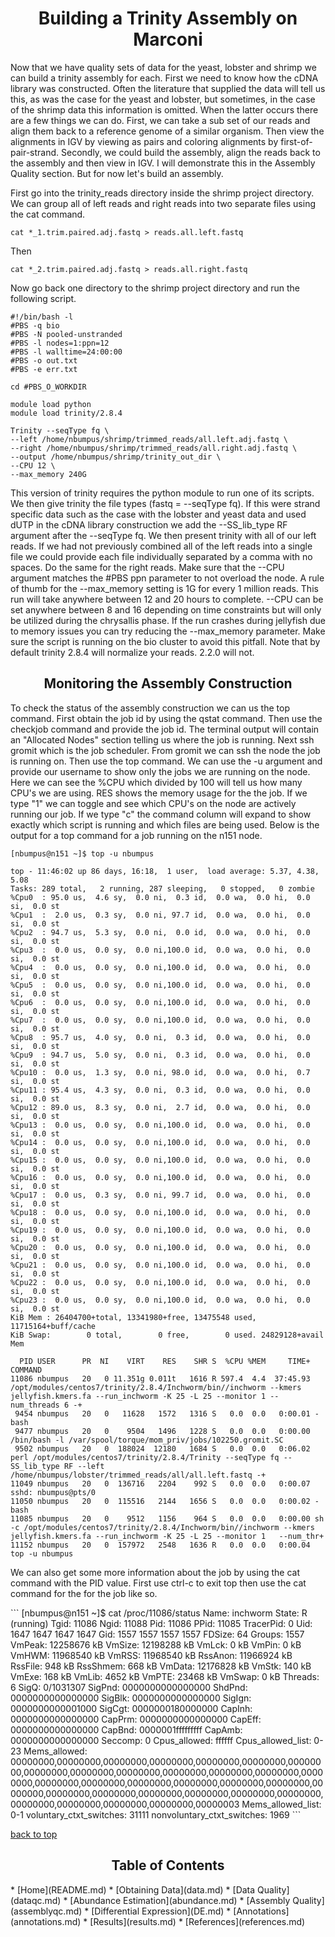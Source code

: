 <h1 align="center">Building a Trinity Assembly on Marconi<a id="top"></a></h1>

<p>Now that we have quality sets of data for the yeast, lobster and shrimp we can build a trinity assembly for each. First we need to know how the cDNA library was constructed.  Often the literature that supplied the data will tell us this, as was the case for the yeast and lobster, but sometimes, in the case of the shrimp data this information is omitted.  When the latter occurs there are a few things we can do.  First, we can take a sub set of our reads and align them back to a reference genome of a similar organism.  Then view the alignments in IGV by viewing as pairs and coloring alignments by first-of-pair-strand.  Secondly, we could build the assembly, align the reads back to the assembly and then view in IGV.  I will demonstrate this in the Assembly Quality section.  But for now let's build an assembly.</p>

<p>First go into the trinity_reads directory inside the shrimp project directory.  We can group all of left reads and right reads into two separate files using the cat command.</p>

```
cat *_1.trim.paired.adj.fastq > reads.all.left.fastq
```

<p>Then</p>

```
cat *_2.trim.paired.adj.fastq > reads.all.right.fastq
```
Now go back one directory to the shrimp project directory and run the following script.

```
#!/bin/bash -l
#PBS -q bio
#PBS -N pooled-unstranded
#PBS -l nodes=1:ppn=12
#PBS -l walltime=24:00:00
#PBS -o out.txt
#PBS -e err.txt

cd #PBS_O_WORKDIR

module load python
module load trinity/2.8.4

Trinity --seqType fq \
--left /home/nbumpus/shrimp/trimmed_reads/all.left.adj.fastq \
--right /home/nbumpus/shrimp/trimmed_reads/all.right.adj.fastq \
--output /home/nbumpus/shrimp/trinity_out_dir \
--CPU 12 \
--max_memory 240G
```
<p>This version of trinity requires the python module to run one of its scripts.  We then give trinity the file types 
(fastq = --seqType fq).  If this were strand specific data such as the case with the lobster and yeast data and used dUTP 
in the cDNA library construction we add the --SS_lib_type RF argument after the --seqType fq.  We then present trinity with all of our left reads.  If we had not previously combined all of the left reads into a single file we could provide each file individually separated by a comma with no spaces.  Do the same for the right reads.  Make sure that the --CPU argument matches the #PBS ppn parameter to not overload the node.  A rule of thumb for the --max_memory setting is 1G for every 1 million reads.  This run will take anywhere between  12 and 20 hours to complete.  --CPU can be set anywhere between 8 and 16 depending on time constraints but will only be utilized during the chrysallis phase.  If the run crashes during jellyfish due to memory issues you can try reducing the --max_memory parameter.  Make sure the script is running on the bio cluster to avoid this pitfall.  Note that by default trinity 2.8.4 will normalize your reads.  2.2.0 will not.</p>

<h2 align="center">Monitoring the Assembly Construction</h2>

<p>To check the status of the assembly construction we can us the top command.  First obtain the job id by using the qstat command.  Then use the checkjob command and provide the job id.  The terminal output will contain an "Allocated Nodes" section telling us where the job is running.  Next ssh gromit which is the job scheduler.  From gromit we can ssh the node the job is running on.  Then use the top command.  We can use the -u argument and provide our username to show only the jobs we are running on the node.  Here we can see the %CPU which divided by 100 will tell us how many CPU's we are using.  RES shows the memory usage for the the job.  If we type "1" we can toggle and see which CPU's on the node are actively running our job.  If we type "c" the command column will expand to show exactly which script is running and which files are being used.  Below is the output for a top command for a job running on the n151 node.</p>

```
[nbumpus@n151 ~]$ top -u nbumpus

top - 11:46:02 up 86 days, 16:18,  1 user,  load average: 5.37, 4.38, 5.08
Tasks: 289 total,   2 running, 287 sleeping,   0 stopped,   0 zombie
%Cpu0  : 95.0 us,  4.6 sy,  0.0 ni,  0.3 id,  0.0 wa,  0.0 hi,  0.0 si,  0.0 st
%Cpu1  :  2.0 us,  0.3 sy,  0.0 ni, 97.7 id,  0.0 wa,  0.0 hi,  0.0 si,  0.0 st
%Cpu2  : 94.7 us,  5.3 sy,  0.0 ni,  0.0 id,  0.0 wa,  0.0 hi,  0.0 si,  0.0 st
%Cpu3  :  0.0 us,  0.0 sy,  0.0 ni,100.0 id,  0.0 wa,  0.0 hi,  0.0 si,  0.0 st
%Cpu4  :  0.0 us,  0.0 sy,  0.0 ni,100.0 id,  0.0 wa,  0.0 hi,  0.0 si,  0.0 st
%Cpu5  :  0.0 us,  0.0 sy,  0.0 ni,100.0 id,  0.0 wa,  0.0 hi,  0.0 si,  0.0 st
%Cpu6  :  0.0 us,  0.0 sy,  0.0 ni,100.0 id,  0.0 wa,  0.0 hi,  0.0 si,  0.0 st
%Cpu7  :  0.0 us,  0.0 sy,  0.0 ni,100.0 id,  0.0 wa,  0.0 hi,  0.0 si,  0.0 st
%Cpu8  : 95.7 us,  4.0 sy,  0.0 ni,  0.3 id,  0.0 wa,  0.0 hi,  0.0 si,  0.0 st
%Cpu9  : 94.7 us,  5.0 sy,  0.0 ni,  0.3 id,  0.0 wa,  0.0 hi,  0.0 si,  0.0 st
%Cpu10 :  0.0 us,  1.3 sy,  0.0 ni, 98.0 id,  0.0 wa,  0.0 hi,  0.7 si,  0.0 st
%Cpu11 : 95.4 us,  4.3 sy,  0.0 ni,  0.3 id,  0.0 wa,  0.0 hi,  0.0 si,  0.0 st
%Cpu12 : 89.0 us,  8.3 sy,  0.0 ni,  2.7 id,  0.0 wa,  0.0 hi,  0.0 si,  0.0 st
%Cpu13 :  0.0 us,  0.0 sy,  0.0 ni,100.0 id,  0.0 wa,  0.0 hi,  0.0 si,  0.0 st
%Cpu14 :  0.0 us,  0.0 sy,  0.0 ni,100.0 id,  0.0 wa,  0.0 hi,  0.0 si,  0.0 st
%Cpu15 :  0.0 us,  0.0 sy,  0.0 ni,100.0 id,  0.0 wa,  0.0 hi,  0.0 si,  0.0 st
%Cpu16 :  0.0 us,  0.0 sy,  0.0 ni,100.0 id,  0.0 wa,  0.0 hi,  0.0 si,  0.0 st
%Cpu17 :  0.0 us,  0.3 sy,  0.0 ni, 99.7 id,  0.0 wa,  0.0 hi,  0.0 si,  0.0 st
%Cpu18 :  0.0 us,  0.0 sy,  0.0 ni,100.0 id,  0.0 wa,  0.0 hi,  0.0 si,  0.0 st
%Cpu19 :  0.0 us,  0.0 sy,  0.0 ni,100.0 id,  0.0 wa,  0.0 hi,  0.0 si,  0.0 st
%Cpu20 :  0.0 us,  0.0 sy,  0.0 ni,100.0 id,  0.0 wa,  0.0 hi,  0.0 si,  0.0 st
%Cpu21 :  0.0 us,  0.0 sy,  0.0 ni,100.0 id,  0.0 wa,  0.0 hi,  0.0 si,  0.0 st
%Cpu22 :  0.0 us,  0.0 sy,  0.0 ni,100.0 id,  0.0 wa,  0.0 hi,  0.0 si,  0.0 st
%Cpu23 :  0.0 us,  0.0 sy,  0.0 ni,100.0 id,  0.0 wa,  0.0 hi,  0.0 si,  0.0 st
KiB Mem : 26404700+total, 13341980+free, 13475548 used, 11715164+buff/cache
KiB Swap:        0 total,        0 free,        0 used. 24829128+avail Mem 

  PID USER      PR  NI    VIRT    RES    SHR S  %CPU %MEM     TIME+ COMMAND                                                                                                                                        
11086 nbumpus   20   0 11.351g 0.011t   1616 R 597.4  4.4  37:45.93 /opt/modules/centos7/trinity/2.8.4/Inchworm/bin//inchworm --kmers jellyfish.kmers.fa --run_inchworm -K 25 -L 25 --monitor 1 --num_threads 6 -+ 
 9454 nbumpus   20   0   11628   1572   1316 S   0.0  0.0   0:00.01 -bash                                                                                                                                          
 9477 nbumpus   20   0    9504   1496   1228 S   0.0  0.0   0:00.00 /bin/bash -l /var/spool/torque/mom_priv/jobs/102250.gromit.SC                                                                                  
 9502 nbumpus   20   0  188024  12180   1684 S   0.0  0.0   0:06.02 perl /opt/modules/centos7/trinity/2.8.4/Trinity --seqType fq --SS_lib_type RF --left /home/nbumpus/lobster/trimmed_reads/all/all.left.fastq -+ 
11049 nbumpus   20   0  136716   2204    992 S   0.0  0.0   0:00.07 sshd: nbumpus@pts/0                                                                                                                            
11050 nbumpus   20   0  115516   2144   1656 S   0.0  0.0   0:00.02 -bash                                                                                                                                          
11085 nbumpus   20   0    9512   1156    964 S   0.0  0.0   0:00.00 sh -c /opt/modules/centos7/trinity/2.8.4/Inchworm/bin//inchworm --kmers jellyfish.kmers.fa --run_inchworm -K 25 -L 25 --monitor 1   --num_thr+ 
11152 nbumpus   20   0  157972   2548   1636 R   0.0  0.0   0:00.04 top -u nbumpus                     
```
<p>We can also get some more information about the job by using the cat command with the PID value.  First use ctrl-c to exit top then use the cat command for the for the job like so.</p>
```
[nbumpus@n151 ~]$ cat /proc/11086/status
Name:	inchworm
State:	R (running)
Tgid:	11086
Ngid:	11088
Pid:	11086
PPid:	11085
TracerPid:	0
Uid:	1647	1647	1647	1647
Gid:	1557	1557	1557	1557
FDSize:	64
Groups:	1557 
VmPeak:	12258676 kB
VmSize:	12198288 kB
VmLck:	       0 kB
VmPin:	       0 kB
VmHWM:	11968540 kB
VmRSS:	11968540 kB
RssAnon:	11966924 kB
RssFile:	     948 kB
RssShmem:	     668 kB
VmData:	12176828 kB
VmStk:	     140 kB
VmExe:	     168 kB
VmLib:	    4652 kB
VmPTE:	   23468 kB
VmSwap:	       0 kB
Threads:	6
SigQ:	0/1031307
SigPnd:	0000000000000000
ShdPnd:	0000000000000000
SigBlk:	0000000000000000
SigIgn:	0000000000001000
SigCgt:	0000000180000000
CapInh:	0000000000000000
CapPrm:	0000000000000000
CapEff:	0000000000000000
CapBnd:	0000001fffffffff
CapAmb:	0000000000000000
Seccomp:	0
Cpus_allowed:	ffffff
Cpus_allowed_list:	0-23
Mems_allowed:	00000000,00000000,00000000,00000000,00000000,00000000,00000000,00000000,00000000,00000000,00000000,00000000,00000000,00000000,00000000,00000000,00000000,00000000,00000000,00000000,00000000,00000000,00000000,00000000,00000000,00000000,00000000,00000000,00000000,00000000,00000000,00000003
Mems_allowed_list:	0-1
voluntary_ctxt_switches:	31111
nonvoluntary_ctxt_switches:	1969
```
<p><a href="#top">back to top</a></p>


<h2 align="center">Table of Contents</h2>
* [Home](README.md)
* [Obtaining Data](data.md)
* [Data Quality](dataqc.md)
* [Abundance Estimation](abundance.md)
* [Assembly Quality](assemblyqc.md)
* [Differential Expression](DE.md)
* [Annotations](annotations.md)
* [Results](results.md)
* [References](references.md)
